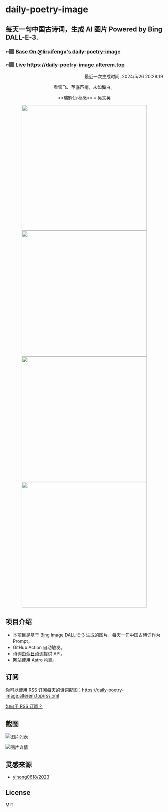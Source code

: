 
# daily-poetry-image

## 每天一句中国古诗词，生成 AI 图片 Powered by Bing DALL-E-3.

### 👉🏽 [Base On @liruifengv's daily-poetry-image](https://github.com/liruifengv/daily-poetry-image)

### 👉🏽 [Live](https://daily-poetry-image.alterem.top/) https://daily-poetry-image.alterem.top

<p align="right">
  最近一次生成时间: 2024/5/26 20:28:19
</p>
<p align="center">
看雪飞、苹底芦梢，未如鬓白。
</p>
<p align="center">
<<瑞鹤仙·秋感>> • 吴文英
</p>
<p align="center">
<img src="https://tse3.mm.bing.net/th/id/OIG4.R_iOPf7wehO93TQWNVlb" height="400" width="400" />
<img src="https://tse2.mm.bing.net/th/id/OIG4.5E_esT9FinRolAFHhFxI" height="400" width="400" />
<img src="https://tse2.mm.bing.net/th/id/OIG4.Amcnt1MgS9n6hl9xpHsp" height="400" width="400" />
<img src="https://tse2.mm.bing.net/th/id/OIG4.cCGkG5827a1F73ZsrdvH" height="400" width="400" />
</p>

## 项目介绍

-   本项目是基于 [Bing Image DALL-E-3](https://www.bing.com/images/create) 生成的图片，每天一句中国古诗词作为 Prompt。
-   GitHub Action 自动触发。
-   诗词由[今日诗词](https://www.jinrishici.com/)提供 API。
-   网站使用 [Astro](https://astro.build) 构建。

## 订阅

你可以使用 RSS 订阅每天的诗词配图：https://daily-poetry-image.alterem.top/rss.xml

[如何用 RSS 订阅？](https://zhuanlan.zhihu.com/p/55026716)

## 截图

![图片列表](./screenshots/Snipaste_2023-12-28_21-00-26.png)

![图片详情](./screenshots/Snipaste_2023-12-28_21-00-53.png)

## 灵感来源

-   [yihong0618/2023](https://github.com/yihong0618/2023)

## License

MIT
